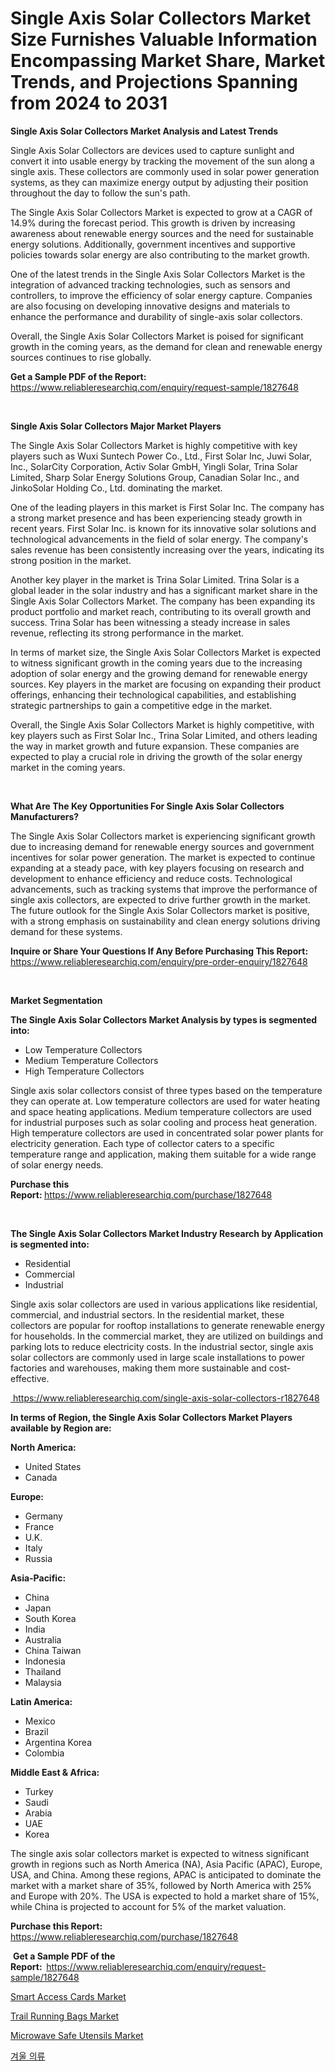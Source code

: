 <p><h1>Single Axis Solar Collectors Market Size Furnishes Valuable Information Encompassing Market Share, Market Trends, and Projections Spanning from 2024 to 2031</h1></p><p><strong>Single Axis Solar Collectors Market Analysis and Latest Trends</strong></p>
<p><p>Single Axis Solar Collectors are devices used to capture sunlight and convert it into usable energy by tracking the movement of the sun along a single axis. These collectors are commonly used in solar power generation systems, as they can maximize energy output by adjusting their position throughout the day to follow the sun's path.</p><p>The Single Axis Solar Collectors Market is expected to grow at a CAGR of 14.9% during the forecast period. This growth is driven by increasing awareness about renewable energy sources and the need for sustainable energy solutions. Additionally, government incentives and supportive policies towards solar energy are also contributing to the market growth.</p><p>One of the latest trends in the Single Axis Solar Collectors Market is the integration of advanced tracking technologies, such as sensors and controllers, to improve the efficiency of solar energy capture. Companies are also focusing on developing innovative designs and materials to enhance the performance and durability of single-axis solar collectors.</p><p>Overall, the Single Axis Solar Collectors Market is poised for significant growth in the coming years, as the demand for clean and renewable energy sources continues to rise globally.</p></p>
<p><strong>Get a Sample PDF of the Report:&nbsp;</strong> <a href="https://www.reliableresearchiq.com/enquiry/request-sample/1827648">https://www.reliableresearchiq.com/enquiry/request-sample/1827648</a></p>
<p>&nbsp;</p>
<p><strong>Single Axis Solar Collectors Major Market Players</strong></p>
<p><p>The Single Axis Solar Collectors Market is highly competitive with key players such as Wuxi Suntech Power Co., Ltd., First Solar Inc, Juwi Solar, Inc., SolarCity Corporation, Activ Solar GmbH, Yingli Solar, Trina Solar Limited, Sharp Solar Energy Solutions Group, Canadian Solar Inc., and JinkoSolar Holding Co., Ltd. dominating the market.</p><p>One of the leading players in this market is First Solar Inc. The company has a strong market presence and has been experiencing steady growth in recent years. First Solar Inc. is known for its innovative solar solutions and technological advancements in the field of solar energy. The company's sales revenue has been consistently increasing over the years, indicating its strong position in the market.</p><p>Another key player in the market is Trina Solar Limited. Trina Solar is a global leader in the solar industry and has a significant market share in the Single Axis Solar Collectors Market. The company has been expanding its product portfolio and market reach, contributing to its overall growth and success. Trina Solar has been witnessing a steady increase in sales revenue, reflecting its strong performance in the market.</p><p>In terms of market size, the Single Axis Solar Collectors Market is expected to witness significant growth in the coming years due to the increasing adoption of solar energy and the growing demand for renewable energy sources. Key players in the market are focusing on expanding their product offerings, enhancing their technological capabilities, and establishing strategic partnerships to gain a competitive edge in the market.</p><p>Overall, the Single Axis Solar Collectors Market is highly competitive, with key players such as First Solar Inc., Trina Solar Limited, and others leading the way in market growth and future expansion. These companies are expected to play a crucial role in driving the growth of the solar energy market in the coming years.</p></p>
<p>&nbsp;</p>
<p><strong>What Are The Key Opportunities For Single Axis Solar Collectors Manufacturers?</strong></p>
<p><p>The Single Axis Solar Collectors market is experiencing significant growth due to increasing demand for renewable energy sources and government incentives for solar power generation. The market is expected to continue expanding at a steady pace, with key players focusing on research and development to enhance efficiency and reduce costs. Technological advancements, such as tracking systems that improve the performance of single axis collectors, are expected to drive further growth in the market. The future outlook for the Single Axis Solar Collectors market is positive, with a strong emphasis on sustainability and clean energy solutions driving demand for these systems.</p></p>
<p><strong>Inquire or Share Your Questions If Any Before Purchasing This Report:</strong> <a href="https://www.reliableresearchiq.com/enquiry/pre-order-enquiry/1827648">https://www.reliableresearchiq.com/enquiry/pre-order-enquiry/1827648</a></p>
<p>&nbsp;</p>
<p><strong>Market Segmentation</strong></p>
<p><strong>The Single Axis Solar Collectors Market Analysis by types is segmented into:</strong></p>
<p><ul><li>Low Temperature Collectors</li><li>Medium Temperature Collectors</li><li>High Temperature Collectors</li></ul></p>
<p><p>Single axis solar collectors consist of three types based on the temperature they can operate at. Low temperature collectors are used for water heating and space heating applications. Medium temperature collectors are used for industrial purposes such as solar cooling and process heat generation. High temperature collectors are used in concentrated solar power plants for electricity generation. Each type of collector caters to a specific temperature range and application, making them suitable for a wide range of solar energy needs.</p></p>
<p><strong>Purchase this Report:&nbsp;</strong><a href="https://www.reliableresearchiq.com/purchase/1827648">https://www.reliableresearchiq.com/purchase/1827648</a></p>
<p>&nbsp;</p>
<p><strong>The Single Axis Solar Collectors Market Industry Research by Application is segmented into:</strong></p>
<p><ul><li>Residential</li><li>Commercial</li><li>Industrial</li></ul></p>
<p><p>Single axis solar collectors are used in various applications like residential, commercial, and industrial sectors. In the residential market, these collectors are popular for rooftop installations to generate renewable energy for households. In the commercial market, they are utilized on buildings and parking lots to reduce electricity costs. In the industrial sector, single axis solar collectors are commonly used in large scale installations to power factories and warehouses, making them more sustainable and cost-effective.</p></p>
<p><a href="https://www.reliableresearchiq.com/single-axis-solar-collectors-r1827648">&nbsp;https://www.reliableresearchiq.com/single-axis-solar-collectors-r1827648</a></p>
<p><strong>In terms of Region, the Single Axis Solar Collectors Market Players available by Region are:</strong></p>
<p>
    <p> <strong> North America: </strong>
        <ul>
            <li>United States</li>
            <li>Canada</li>
        </ul>
        </p> 
    <p> <strong> Europe: </strong>
        <ul>
            <li>Germany</li>
            <li>France</li>
            <li>U.K.</li>
            <li>Italy</li>
            <li>Russia</li>
        </ul>
        </p> 
    <p> <strong> Asia-Pacific: </strong>
        <ul>
            <li>China</li>
            <li>Japan</li>
            <li>South Korea</li>
            <li>India</li>
            <li>Australia</li>
            <li>China Taiwan</li>
            <li>Indonesia</li>
            <li>Thailand</li>
            <li>Malaysia</li>
        </ul>
        </p> 
    <p> <strong> Latin America: </strong>
        <ul>
            <li>Mexico</li>
            <li>Brazil</li>
            <li>Argentina Korea</li>
            <li>Colombia</li>
        </ul>
        </p> 
    <p> <strong> Middle East & Africa: </strong>
        <ul>
            <li>Turkey</li>
            <li>Saudi</li>
            <li>Arabia</li>
            <li>UAE</li>
            <li>Korea</li>
        </ul>
    </p>
    </p>
<p><p>The single axis solar collectors market is expected to witness significant growth in regions such as North America (NA), Asia Pacific (APAC), Europe, USA, and China. Among these regions, APAC is anticipated to dominate the market with a market share of 35%, followed by North America with 25% and Europe with 20%. The USA is expected to hold a market share of 15%, while China is projected to account for 5% of the market valuation.</p></p>
<p><strong>Purchase this Report: </strong><a href="https://www.reliableresearchiq.com/purchase/1827648">https://www.reliableresearchiq.com/purchase/1827648</a></p>
<p>&nbsp;<strong>Get a Sample PDF of the Report:&nbsp;&nbsp;</strong><a href="https://www.reliableresearchiq.com/enquiry/request-sample/1827648">https://www.reliableresearchiq.com/enquiry/request-sample/1827648</a></p>
<p><strong></strong></p>
<p><p><a href="https://medium.com/@garthstehriii/smart-access-cards-market-share-and-new-trends-analysis-by-its-type-application-end-use-and-a1b19c357e28">Smart Access Cards Market</a></p><p><a href="https://medium.com/@ashlyglover/insights-into-the-trail-running-bags-industry-market-financial-status-market-size-and-revenue-0c7420b970e1">Trail Running Bags Market</a></p><p><a href="https://medium.com/@michellegbleau0620/microwave-safe-utensils-market-trends-a-detailed-study-of-its-market-segmentation-and-analyzing-7ebbdaf281bd">Microwave Safe Utensils Market</a></p><p><a href="https://github.com/hxzi07639916/Market-Research-Report-List-3/blob/main/689588471139.md">겨울 의류</a></p></p>